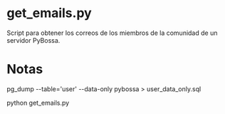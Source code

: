 get_emails.py
=============

Script para obtener los correos de los miembros de la comunidad de un servidor PyBossa.

Notas
=====

pg_dump --table='user' --data-only pybossa > user_data_only.sql

python get_emails.py
